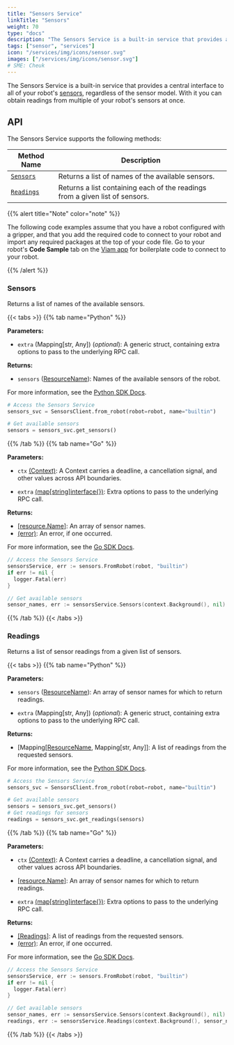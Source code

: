 ```yaml
---
title: "Sensors Service"
linkTitle: "Sensors"
weight: 70
type: "docs"
description: "The Sensors Service is a built-in service that provides a central interface to all of your robot's sensors."
tags: ["sensor", "services"]
icon: "/services/img/icons/sensor.svg"
images: ["/services/img/icons/sensor.svg"]
# SME: Cheuk
---
```


The Sensors Service is a built-in service that provides a central interface to all of your robot's [sensors](/components/sensor), regardless of the sensor model.
With it you can obtain readings from multiple of your robot's sensors at once.

## API

The Sensors Service supports the following methods:

Method Name | Description
----------- | -----------
[`Sensors`](#sensors) | Returns a list of names of the available sensors.
[`Readings`](#readings) | Returns a list containing each of the readings from a given list of sensors.

{{% alert title="Note" color="note" %}}

The following code examples assume that you have a robot configured with a gripper, and that you add the required code to connect to your robot and import any required packages at the top of your code file.
Go to your robot's **Code Sample** tab on the [Viam app](https://app.viam.com) for boilerplate code to connect to your robot.

{{% /alert %}}

### Sensors

Returns a list of names of the available sensors.

{{< tabs >}}
{{% tab name="Python" %}}

**Parameters:**

- `extra` (Mapping[str, Any]) (*optional*): A generic struct, containing extra options to pass to the underlying RPC call.

**Returns:**

- `sensors` ([ResourceName](https://python.viam.dev/autoapi/viam/gen/common/v1/common_pb2/index.html#viam.gen.common.v1.common_pb2.ResourceName)): Names of the available sensors of the robot.

For more information, see the [Python SDK Docs](https://python.viam.dev/autoapi/viam/services/sensors/index.html#viam.services.sensors.SensorsClient.get_sensors).

```python {class="line-numbers linkable-line-numbers"}
# Access the Sensors Service
sensors_svc = SensorsClient.from_robot(robot=robot, name="builtin")

# Get available sensors
sensors = sensors_svc.get_sensors()
```

{{% /tab %}}
{{% tab name="Go" %}}

**Parameters:**

- `ctx` [(Context)](https://pkg.go.dev/context): A Context carries a deadline, a cancellation signal, and other values across API boundaries.

- `extra` [(map\[string\]interface{})](https://go.dev/blog/maps): Extra options to pass to the underlying RPC call.

**Returns:**

- [[resource.Name]](https://pkg.go.dev/go.viam.com/rdk/resource#Name): An array of sensor names.
- [(error)](https://pkg.go.dev/builtin#error): An error, if one occurred.

For more information, see the [Go SDK Docs](https://pkg.go.dev/go.viam.com/rdk/services/sensors#Service).

```go {class="line-numbers linkable-line-numbers"}
// Access the Sensors Service
sensorsService, err := sensors.FromRobot(robot, "builtin")
if err != nil {
  logger.Fatal(err)
}

// Get available sensors
sensor_names, err := sensorsService.Sensors(context.Background(), nil)
```

{{% /tab %}}
{{< /tabs >}}

### Readings

Returns a list of sensor readings from a given list of sensors.

{{< tabs >}}
{{% tab name="Python" %}}

**Parameters:**

- `sensors` ([ResourceName](https://python.viam.dev/autoapi/viam/gen/common/v1/common_pb2/index.html#viam.gen.common.v1.common_pb2.ResourceName)): An array of sensor names for which to return readings.

- `extra` (Mapping[str, Any]) (*optional*): A generic struct, containing extra options to pass to the underlying RPC call.

**Returns:**

- [Mapping[[ResourceName](https://python.viam.dev/autoapi/viam/gen/common/v1/common_pb2/index.html#viam.gen.common.v1.common_pb2.ResourceName), Mapping[str, Any]]: A list of readings from the requested sensors.

For more information, see the [Python SDK Docs](https://python.viam.dev/autoapi/viam/services/sensors/index.html#viam.services.sensors.SensorsClient.get_readings).

```python {class="line-numbers linkable-line-numbers"}
# Access the Sensors Service
sensors_svc = SensorsClient.from_robot(robot=robot, name="builtin")

# Get available sensors
sensors = sensors_svc.get_sensors()
# Get readings for sensors
readings = sensors_svc.get_readings(sensors)
```

{{% /tab %}}
{{% tab name="Go" %}}

**Parameters:**

- `ctx` [(Context)](https://pkg.go.dev/context): A Context carries a deadline, a cancellation signal, and other values across API boundaries.

- [[resource.Name]](https://pkg.go.dev/go.viam.com/rdk/resource#Name): An array of sensor names for which to return readings.

- `extra` [(map\[string\]interface{})](https://go.dev/blog/maps): Extra options to pass to the underlying RPC call.

**Returns:**

- [[Readings]](https://pkg.go.dev/go.viam.com/rdk/services/sensors#Readings): A list of readings from the requested sensors.
- [(error)](https://pkg.go.dev/builtin#error): An error, if one occurred.

For more information, see the [Go SDK Docs](https://pkg.go.dev/go.viam.com/rdk/services/sensors#Service).

```go {class="line-numbers linkable-line-numbers"}
// Access the Sensors Service
sensorsService, err := sensors.FromRobot(robot, "builtin")
if err != nil {
  logger.Fatal(err)
}

// Get available sensors
sensor_names, err := sensorsService.Sensors(context.Background(), nil)
readings, err := sensorsService.Readings(context.Background(), sensor_names, nil)
```

{{% /tab %}}
{{< /tabs >}}
